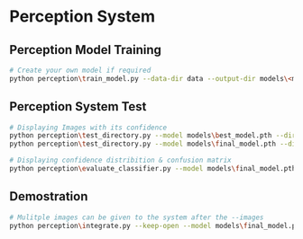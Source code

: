 # Perception System

## Perception Model Training

```bash
# Create your own model if required
python perception\train_model.py --data-dir data --output-dir models\<model_name>.pth --epochs 100 --batch-size 50
```

## Perception System Test

```bash
# Displaying Images with its confidence
python perception\test_directory.py --model models\best_model.pth --directory data\train\matcha
python perception\test_directory.py --model models\final_model.pth --directory data\test\coffee

# Displaying confidence distribition & confusion matrix
python perception\evaluate_classifier.py --model models\final_model.pth --test-dir data\test
```

## Demostration

```bash
# Mulitple images can be given to the system after the --images
python perception\integrate.py --keep-open --model models\final_model.pth --images data\true_test\coffee_101.jpeg data\true_test\matcha_101.jpeg
```
